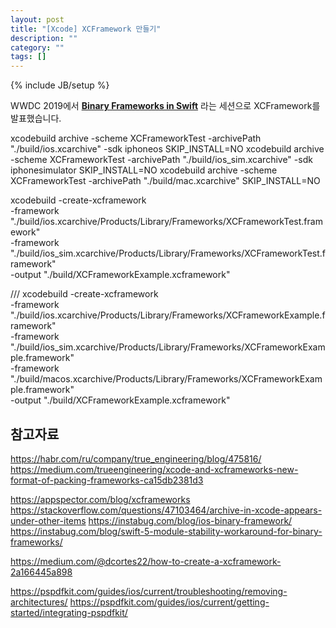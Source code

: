 ```yaml
---
layout: post
title: "[Xcode] XCFramework 만들기"
description: ""
category: ""
tags: []
---
```

{% include JB/setup %}

WWDC 2019에서 [**Binary Frameworks in Swift**](https://developer.apple.com/videos/play/wwdc2019/416/) 라는 세션으로 XCFramework를 발표했습니다.

xcodebuild archive -scheme XCFrameworkTest -archivePath "./build/ios.xcarchive" -sdk iphoneos SKIP_INSTALL=NO
xcodebuild archive -scheme XCFrameworkTest -archivePath "./build/ios_sim.xcarchive" -sdk iphonesimulator SKIP_INSTALL=NO
xcodebuild archive -scheme XCFrameworkTest -archivePath "./build/mac.xcarchive" SKIP_INSTALL=NO

xcodebuild -create-xcframework \
    -framework "./build/ios.xcarchive/Products/Library/Frameworks/XCFrameworkTest.framework" \
    -framework "./build/ios_sim.xcarchive/Products/Library/Frameworks/XCFrameworkTest.framework" \
    -output "./build/XCFrameworkExample.xcframework"

///
xcodebuild -create-xcframework \
    -framework "./build/ios.xcarchive/Products/Library/Frameworks/XCFrameworkExample.framework" \
    -framework "./build/ios_sim.xcarchive/Products/Library/Frameworks/XCFrameworkExample.framework" \
    -framework "./build/macos.xcarchive/Products/Library/Frameworks/XCFrameworkExample.framework" \
    -output "./build/XCFrameworkExample.xcframework"


## 참고자료
https://habr.com/ru/company/true_engineering/blog/475816/
https://medium.com/trueengineering/xcode-and-xcframeworks-new-format-of-packing-frameworks-ca15db2381d3

https://appspector.com/blog/xcframeworks
https://stackoverflow.com/questions/47103464/archive-in-xcode-appears-under-other-items
https://instabug.com/blog/ios-binary-framework/
https://instabug.com/blog/swift-5-module-stability-workaround-for-binary-frameworks/

https://medium.com/@dcortes22/how-to-create-a-xcframework-2a166445a898

https://pspdfkit.com/guides/ios/current/troubleshooting/removing-architectures/
https://pspdfkit.com/guides/ios/current/getting-started/integrating-pspdfkit/